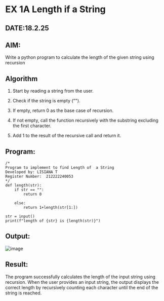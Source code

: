 # EX 1A Length if a String
## DATE:18.2.25
## AIM:
Write a python program to calculate the length of the given string using recursion

## Algorithm
1. Start by reading a string from the user.

2. Check if the string is empty ("").

3. If empty, return 0 as the base case of recursion.

4. If not empty, call the function recursively with the substring excluding the first character.

5. Add 1 to the result of the recursive call and return it.
  

## Program:
```
/*
Program to implement to find Length of  a String
Developed by: LISIANA T
Register Number:  212222240053
*/
def length(str):
    if str == "":
        return 0
    
    else:
        return 1+length(str[1:])
        
str = input()
print(f"length of {str} is {length(str)}")
```

## Output:

![image](https://github.com/user-attachments/assets/6834f717-db14-40c1-879f-8f3e6c330e98)



## Result:
The program successfully calculates the length of the input string using recursion. When the user provides an input string, the output displays the correct length by recursively counting each character until the end of the string is reached.
